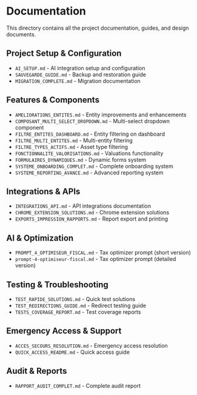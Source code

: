 # Documentation

This directory contains all the project documentation, guides, and design documents.

## Project Setup & Configuration
- `AI_SETUP.md` - AI integration setup and configuration
- `SAUVEGARDE_GUIDE.md` - Backup and restoration guide
- `MIGRATION_COMPLETE.md` - Migration documentation

## Features & Components
- `AMELIORATIONS_ENTITES.md` - Entity improvements and enhancements
- `COMPOSANT_MULTI_SELECT_DROPDOWN.md` - Multi-select dropdown component
- `FILTRE_ENTITES_DASHBOARD.md` - Entity filtering on dashboard
- `FILTRE_MULTI_ENTITES.md` - Multi-entity filtering
- `FILTRE_TYPES_ACTIFS.md` - Asset type filtering
- `FONCTIONNALITE_VALORISATIONS.md` - Valuations functionality
- `FORMULAIRES_DYNAMIQUES.md` - Dynamic forms system
- `SYSTEME_ONBOARDING_COMPLET.md` - Complete onboarding system
- `SYSTEME_REPORTING_AVANCE.md` - Advanced reporting system

## Integrations & APIs
- `INTEGRATIONS_API.md` - API integrations documentation
- `CHROME_EXTENSION_SOLUTIONS.md` - Chrome extension solutions
- `EXPORTS_IMPRESSION_RAPPORTS.md` - Report export and printing

## AI & Optimization
- `PROMPT_4_OPTIMISEUR_FISCAL.md` - Tax optimizer prompt (short version)
- `prompt-4-optimiseur-fiscal.md` - Tax optimizer prompt (detailed version)

## Testing & Troubleshooting
- `TEST_RAPIDE_SOLUTIONS.md` - Quick test solutions
- `TEST_REDIRECTIONS_GUIDE.md` - Redirect testing guide
- `TESTS_COVERAGE_REPORT.md` - Test coverage reports

## Emergency Access & Support
- `ACCES_SECOURS_RESOLUTION.md` - Emergency access resolution
- `QUICK_ACCESS_README.md` - Quick access guide

## Audit & Reports
- `RAPPORT_AUDIT_COMPLET.md` - Complete audit report 
